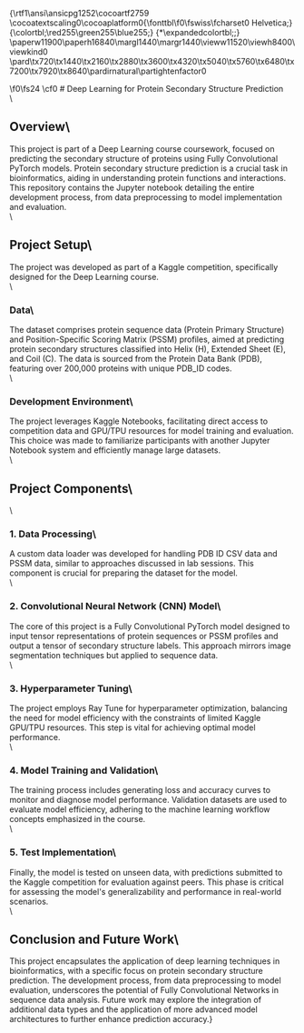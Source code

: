 {\rtf1\ansi\ansicpg1252\cocoartf2759
\cocoatextscaling0\cocoaplatform0{\fonttbl\f0\fswiss\fcharset0 Helvetica;}
{\colortbl;\red255\green255\blue255;}
{\*\expandedcolortbl;;}
\paperw11900\paperh16840\margl1440\margr1440\vieww11520\viewh8400\viewkind0
\pard\tx720\tx1440\tx2160\tx2880\tx3600\tx4320\tx5040\tx5760\tx6480\tx7200\tx7920\tx8640\pardirnatural\partightenfactor0

\f0\fs24 \cf0 # Deep Learning for Protein Secondary Structure Prediction\
\
## Overview\
This project is part of a Deep Learning course coursework, focused on predicting the secondary structure of proteins using Fully Convolutional PyTorch models. Protein secondary structure prediction is a crucial task in bioinformatics, aiding in understanding protein functions and interactions. This repository contains the Jupyter notebook detailing the entire development process, from data preprocessing to model implementation and evaluation.\
\
## Project Setup\
The project was developed as part of a Kaggle competition, specifically designed for the Deep Learning course.\
\
### Data\
The dataset comprises protein sequence data (Protein Primary Structure) and Position-Specific Scoring Matrix (PSSM) profiles, aimed at predicting protein secondary structures classified into Helix (H), Extended Sheet (E), and Coil (C). The data is sourced from the Protein Data Bank (PDB), featuring over 200,000 proteins with unique PDB_ID codes.\
\
### Development Environment\
The project leverages Kaggle Notebooks, facilitating direct access to competition data and GPU/TPU resources for model training and evaluation. This choice was made to familiarize participants with another Jupyter Notebook system and efficiently manage large datasets.\
\
## Project Components\
\
### 1. Data Processing\
A custom data loader was developed for handling PDB ID CSV data and PSSM data, similar to approaches discussed in lab sessions. This component is crucial for preparing the dataset for the model.\
\
### 2. Convolutional Neural Network (CNN) Model\
The core of this project is a Fully Convolutional PyTorch model designed to input tensor representations of protein sequences or PSSM profiles and output a tensor of secondary structure labels. This approach mirrors image segmentation techniques but applied to sequence data.\
\
### 3. Hyperparameter Tuning\
The project employs Ray Tune for hyperparameter optimization, balancing the need for model efficiency with the constraints of limited Kaggle GPU/TPU resources. This step is vital for achieving optimal model performance.\
\
### 4. Model Training and Validation\
The training process includes generating loss and accuracy curves to monitor and diagnose model performance. Validation datasets are used to evaluate model efficiency, adhering to the machine learning workflow concepts emphasized in the course.\
\
### 5. Test Implementation\
Finally, the model is tested on unseen data, with predictions submitted to the Kaggle competition for evaluation against peers. This phase is critical for assessing the model's generalizability and performance in real-world scenarios.\
\
## Conclusion and Future Work\
This project encapsulates the application of deep learning techniques in bioinformatics, with a specific focus on protein secondary structure prediction. The development process, from data preprocessing to model evaluation, underscores the potential of Fully Convolutional Networks in sequence data analysis. Future work may explore the integration of additional data types and the application of more advanced model architectures to further enhance prediction accuracy.}